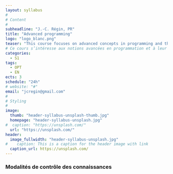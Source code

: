 ```yaml
---
layout: syllabus
#
# Content
#
subheadline: "J.-C. Régin, PR"
title: "Advanced programming"
logo: "logo_blanc.png"
teaser: "This course focuses on advanced concepts in programming and their implementation. Effective code writing will be considered. Concepts like dynamic linking, memory management, low level function call will be studied."
# Ce cours s’intéresse aux notions avancées en programmation et à leur mise en œuvre. L’écriture de code efficace sera considérée. Des notions comme la liaison dynamique, les gestions de la mémoire, l’appel de fonction bas niveaux seront étudiées."
categories:
  - S1
tags:
  - OPT
  - EN
ects: 3
schedule: "24h"
# website: "#"
email: "jcregin@gmail.com"
#
# Styling
#
image:
  thumb: "header-syllabus-unsplash-thumb.jpg"
  homepage: "header-syllabus-unsplash.jpg"
#  caption: "https://unsplash.com/"
  url: "https://unsplash.com/"
header:
  image_fullwidth: "header-syllabus-unsplash.jpg"
#    caption: This is a caption for the header image with link
  caption_url: https://unsplash.com/
---
```



### Modalités de contrôle des connaissances ###
